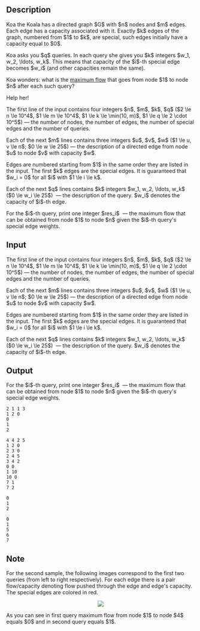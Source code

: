 ## Description

<div><p>Koa the Koala has a <span class="tex-font-style-bf">directed</span> graph $G$ with $n$ nodes and $m$ edges. Each edge has a capacity associated with it. Exactly $k$ edges of the graph, numbered from $1$ to $k$, are special, such edges initially have a capacity equal to $0$.</p><p>Koa asks you $q$ queries. In each query she gives you $k$ integers $w_1, w_2, \ldots, w_k$. This means that capacity of the $i$-th special edge becomes $w_i$ (and other capacities remain the same).</p><p>Koa wonders: what is the <a href="https://en.wikipedia.org/wiki/Maximum_flow_problem#Definition">maximum flow</a> that goes from node $1$ to node $n$ after each such query?</p><p>Help her!</p></div><div class="input-specification"><p>The first line of the input contains four integers $n$, $m$, $k$, $q$ ($2 \le n \le 10^4$, $1 \le m \le 10^4$, $1 \le k \le \min(10, m)$, $1 \le q \le 2 \cdot 10^5$)&nbsp;— the number of nodes, the number of edges, the number of special edges and the number of queries.</p><p>Each of the next $m$ lines contains three integers $u$, $v$, $w$ ($1 \le u, v \le n$; $0 \le w \le 25$)&nbsp;— the description of a directed edge from node $u$ to node $v$ with capacity $w$.</p><p>Edges are numbered starting from $1$ in the same order they are listed in the input. The first $k$ edges are the special edges. It is guaranteed that $w_i = 0$ for all $i$ with $1 \le i \le k$.</p><p>Each of the next $q$ lines contains $k$ integers $w_1, w_2, \ldots, w_k$ ($0 \le w_i \le 25$) &nbsp;— the description of the query. $w_i$ denotes the capacity of $i$-th edge.</p></div><div class="output-specification"><p>For the $i$-th query, print one integer $res_i$ &nbsp;— the maximum flow that can be obtained from node $1$ to node $n$ given the $i$-th query's special edge weights.</p></div>

## Input

<p>The first line of the input contains four integers $n$, $m$, $k$, $q$ ($2 \le n \le 10^4$, $1 \le m \le 10^4$, $1 \le k \le \min(10, m)$, $1 \le q \le 2 \cdot 10^5$)&nbsp;— the number of nodes, the number of edges, the number of special edges and the number of queries.</p><p>Each of the next $m$ lines contains three integers $u$, $v$, $w$ ($1 \le u, v \le n$; $0 \le w \le 25$)&nbsp;— the description of a directed edge from node $u$ to node $v$ with capacity $w$.</p><p>Edges are numbered starting from $1$ in the same order they are listed in the input. The first $k$ edges are the special edges. It is guaranteed that $w_i = 0$ for all $i$ with $1 \le i \le k$.</p><p>Each of the next $q$ lines contains $k$ integers $w_1, w_2, \ldots, w_k$ ($0 \le w_i \le 25$) &nbsp;— the description of the query. $w_i$ denotes the capacity of $i$-th edge.</p>

## Output

<p>For the $i$-th query, print one integer $res_i$ &nbsp;— the maximum flow that can be obtained from node $1$ to node $n$ given the $i$-th query's special edge weights.</p>





```input1
2 1 1 3
1 2 0
0
1
2
```




```input2
4 4 2 5
1 2 0
2 3 0
2 4 5
3 4 2
0 0
1 10
10 0
7 1
7 2
```




```output1
0
1
2
```




```output2
0
1
5
6
7
```



## Note

<p>For the second sample, the following images correspond to the first two queries (from left to right respectively). For each edge there is a pair <span class="tex-font-style-tt">flow/capacity</span> denoting flow pushed through the edge and edge's capacity. The special edges are colored in red.</p><center> <img class="tex-graphics" src="file://SiYCqCZv.png" style="max-width: 100.0%;max-height: 100.0%;"> </center><p>As you can see in first query maximum flow from node $1$ to node $4$ equals $0$ and in second query equals $1$.</p>
